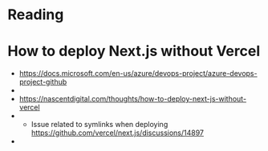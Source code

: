 # Reading 


# How to deploy Next.js without Vercel
* https://docs.microsoft.com/en-us/azure/devops-project/azure-devops-project-github
* 
* https://nascentdigital.com/thoughts/how-to-deploy-next-js-without-vercel
* * Issue related to symlinks when deploying https://github.com/vercel/next.js/discussions/14897
* 